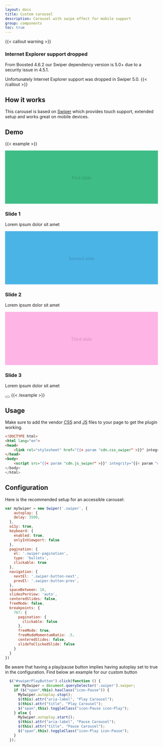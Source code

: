 ```yaml
---
layout: docs
title: Custom carousel
description: Carousel with swipe effect for mobile support
group: components
toc: true
---
```


{{< callout warning >}}
### Internet Explorer support dropped

From Boosted 4.6.2 our Swiper dependency version is 5.0+ due to a security issue in 4.5.1.

Unfortunately Internet Explorer support was dropped in Swiper 5.0.
{{< /callout >}}

## How it works

This carousel is based on [Swiper](https://swiperjs.com/) which provides touch support, extended setup and works great on mobile devices.

## Demo

{{< example >}}
<div class="swiper">
  <div class="swiper-wrapper">
    <div class="swiper-slide" id="slide1">
      <div class="card">
        <div class="card-img">
          <svg class="bd-placeholder-img bd-placeholder-img-lg d-block w-100" width="1096" height="380" xmlns="http://www.w3.org/2000/svg" preserveAspectRatio="xMidYMid slice" focusable="false" role="img">
          <rect width="100%" height="100%" fill="#3ebd87"/>
          <text x="50%" y="50%" fill="#0003" dy=".3em" dominant-baseline="middle" text-anchor="middle" class="font-weight-bold">First slide</text>
          </svg>
        </div>
        <div class="card-body">
          <h3 class="card-title h5">Slide 1</h3>
          <p>Lorem ipsum dolor sit amet</p>
        </div>
      </div>
    </div>
    <div class="swiper-slide" id="slide2">
      <div class="card">
        <div class="card-img">
          <svg class="bd-placeholder-img bd-placeholder-img-lg d-block w-100" width="1096" height="380" xmlns="http://www.w3.org/2000/svg" preserveAspectRatio="xMidYMid slice" focusable="false" role="img">
          <rect width="100%" height="100%" fill="#4bb4e6"/>
          <text x="50%" y="50%" fill="#0003" dy=".3em" dominant-baseline="middle" text-anchor="middle" class="font-weight-bold">Second slide</text>
          </svg>
        </div>
        <div class="card-body">
          <h3 class="card-title h5">Slide 2</h3>
          <p>Lorem ipsum dolor sit amet</p>
        </div>
      </div>
    </div>
    <div class="swiper-slide" id="slide3">
      <div class="card">
        <div class="card-img">
          <svg class="bd-placeholder-img bd-placeholder-img-lg d-block w-100" width="1096" height="380" xmlns="http://www.w3.org/2000/svg" preserveAspectRatio="xMidYMid slice" focusable="false" role="img">
            <rect width="100%" height="100%" fill="#ffb4e6"/>
            <text x="50%" y="50%" fill="#0003" dy=".3em" dominant-baseline="middle" text-anchor="middle" class="font-weight-bold">Third slide</text>
          </svg>
        </div>
        <div class="card-body">
          <h3 class="card-title h5">Slide 3</h3>
          <p>Lorem ipsum dolor sit amet</p>
        </div>
      </div>
    </div>
  </div>
  <div class="swiper-pagination"></div>
  <div class="swiper-button-prev" title="Previous"></div>
  <div class="swiper-button-next" title="Next"></div>
</div>
<button id="swiperPlayButton" type="button" class="btn btn-info btn-icon btn-xs mt-0" aria-label="Pause Carousel" title="Pause Carousel">
  <span class="icon-Pause" aria-hidden="true"></span>
</button>
{{< /example >}}

## Usage

Make sure to add the vendor <abbr title="Cascading Stylesheet">CSS</abbr> and <abbr title="Javascript">JS</abbr> files to your page to get the plugin working.

```html
<!DOCTYPE html>
<html lang="en">
<head>
    <link rel="stylesheet" href="{{< param "cdn.css_swiper" >}}" integrity="{{< param "cdn.css_swiper_hash" >}}" crossorigin="anonymous">
</head>
<body>
    <script src="{{< param "cdn.js_swiper" >}}" integrity="{{< param "cdn.js_swiper_hash" >}}" crossorigin="anonymous"></script>
</body>
</html>
```

## Configuration

Here is the recommended setup for an accessible carousel:

```javascript
var mySwiper = new Swiper('.swiper', {
    autoplay: {
    delay: 3500,
  },
  a11y: true,
  keyboard: {
    enabled: true,
    onlyInViewport: false
  },
  pagination: {
    el: '.swiper-pagination',
    type: 'bullets',
    clickable: true
  },
  navigation: {
    nextEl: '.swiper-button-next',
    prevEl: '.swiper-button-prev',
  },
  spaceBetween: 10,
  slidesPerView: 'auto',
  centeredSlides: false,
  freeMode: false,
  breakpoints: {
    767: {
      pagination: {
        clickable: false
      },
      freeMode: true,
      freeModeMomentumRatio: .5,
      centeredSlides: false,
      slideToClickedSlide: false
    }
  }
})
```
Be aware that having a play/pause button implies having autoplay set to true in the configuration.
Find below an example for our custom button

```javascript
  $("#swiperPlayButton").click(function () {
    var MySwiper = document.querySelector('.swiper').swiper;
    if ($("span",this).hasClass("icon-Pause")) {
      MySwiper.autoplay.stop();
      $(this).attr("aria-label", "Play Carousel");
      $(this).attr("title", "Play Carousel");
      $("span",this).toggleClass("icon-Pause icon-Play");
    } else {
      MySwiper.autoplay.start();
      $(this).attr("aria-label", "Pause Carousel");
      $(this).attr("title", "Pause Carousel");
      $("span",this).toggleClass("icon-Play icon-Pause");
    }
  });
```
